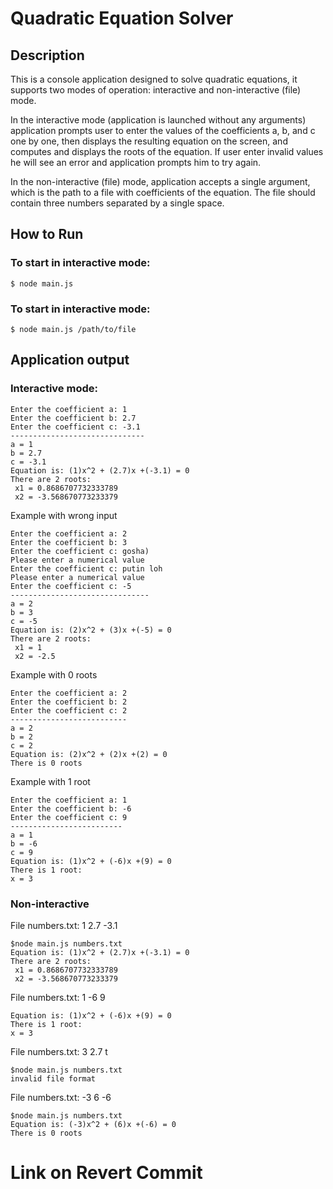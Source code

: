 # Quadratic Equation Solver

## Description 

This is a console application designed to solve quadratic equations, it supports two modes of operation: interactive and non-interactive (file) mode.

In the interactive mode (application is launched without any arguments) application prompts user to enter the values of the coefficients a, b, and c one by one, then displays the resulting equation on the screen, and computes and displays the roots of the equation. If user enter invalid values he will see an error and application prompts him to try again. 

In the non-interactive (file) mode, application accepts a single argument, which is the path to a file with coefficients of the equation. The file should contain three numbers separated by a single space.

## How to Run

### To start in interactive mode:
```
$ node main.js
```

### To start in interactive mode:
```
$ node main.js /path/to/file
```

## Application output

### Interactive mode:

```
Enter the coefficient a: 1
Enter the coefficient b: 2.7
Enter the coefficient c: -3.1
------------------------------
a = 1
b = 2.7
c = -3.1
Equation is: (1)x^2 + (2.7)x +(-3.1) = 0 
There are 2 roots:
 x1 = 0.8686707732333789
 x2 = -3.568670773233379
```
Example with wrong input
```
Enter the coefficient a: 2
Enter the coefficient b: 3
Enter the coefficient c: gosha)
Please enter a numerical value
Enter the coefficient c: putin loh
Please enter a numerical value
Enter the coefficient c: -5
-------------------------------
a = 2
b = 3
c = -5
Equation is: (2)x^2 + (3)x +(-5) = 0     
There are 2 roots:
 x1 = 1
 x2 = -2.5
```
Example with 0 roots
```
Enter the coefficient a: 2
Enter the coefficient b: 2
Enter the coefficient c: 2
--------------------------
a = 2
b = 2
c = 2
Equation is: (2)x^2 + (2)x +(2) = 0
There is 0 roots
```
Example with 1 root
```
Enter the coefficient a: 1
Enter the coefficient b: -6
Enter the coefficient c: 9
-------------------------
a = 1
b = -6
c = 9
Equation is: (1)x^2 + (-6)x +(9) = 0
There is 1 root:
x = 3
```

### Non-interactive

File numbers.txt: 1 2.7 -3.1

```
$node main.js numbers.txt
Equation is: (1)x^2 + (2.7)x +(-3.1) = 0
There are 2 roots:
 x1 = 0.8686707732333789
 x2 = -3.568670773233379
```
File numbers.txt: 1 -6 9 
```
Equation is: (1)x^2 + (-6)x +(9) = 0 
There is 1 root:
x = 3
```
File numbers.txt: 3 2.7 t

```
$node main.js numbers.txt
invalid file format
```

File numbers.txt: -3 6 -6

```
$node main.js numbers.txt
Equation is: (-3)x^2 + (6)x +(-6) = 0 
There is 0 roots
```

# Link on Revert Commit
